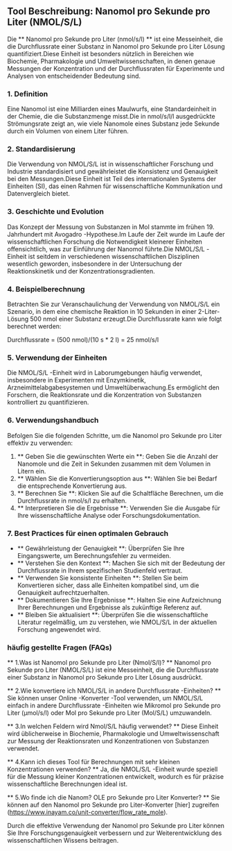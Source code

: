 ## Tool Beschreibung: Nanomol pro Sekunde pro Liter (NMOL/S/L)

Die ** Nanomol pro Sekunde pro Liter (nmol/s/l) ** ist eine Messeinheit, die die Durchflussrate einer Substanz in Nanomol pro Sekunde pro Liter Lösung quantifiziert.Diese Einheit ist besonders nützlich in Bereichen wie Biochemie, Pharmakologie und Umweltwissenschaften, in denen genaue Messungen der Konzentration und der Durchflussraten für Experimente und Analysen von entscheidender Bedeutung sind.

### 1. Definition
Eine Nanomol ist eine Milliarden eines Maulwurfs, eine Standardeinheit in der Chemie, die die Substanzmenge misst.Die in nmol/s/l/l ausgedrückte Strömungsrate zeigt an, wie viele Nanomole eines Substanz jede Sekunde durch ein Volumen von einem Liter führen.

### 2. Standardisierung
Die Verwendung von NMOL/S/L ist in wissenschaftlicher Forschung und Industrie standardisiert und gewährleistet die Konsistenz und Genauigkeit bei den Messungen.Diese Einheit ist Teil des internationalen Systems der Einheiten (SI), das einen Rahmen für wissenschaftliche Kommunikation und Datenvergleich bietet.

### 3. Geschichte und Evolution
Das Konzept der Messung von Substanzen in Mol stammte im frühen 19. Jahrhundert mit Avogadro -Hypothese.Im Laufe der Zeit wurde im Laufe der wissenschaftlichen Forschung die Notwendigkeit kleinerer Einheiten offensichtlich, was zur Einführung der Nanomol führte.Die NMOL/S/L -Einheit ist seitdem in verschiedenen wissenschaftlichen Disziplinen wesentlich geworden, insbesondere in der Untersuchung der Reaktionskinetik und der Konzentrationsgradienten.

### 4. Beispielberechnung
Betrachten Sie zur Veranschaulichung der Verwendung von NMOL/S/L ein Szenario, in dem eine chemische Reaktion in 10 Sekunden in einer 2-Liter-Lösung 500 nmol einer Substanz erzeugt.Die Durchflussrate kann wie folgt berechnet werden:

Durchflussrate = (500 nmol)/(10 s * 2 l) = 25 nmol/s/l

### 5. Verwendung der Einheiten
Die NMOL/S/L -Einheit wird in Laborumgebungen häufig verwendet, insbesondere in Experimenten mit Enzymkinetik, Arzneimittelabgabesystemen und Umweltüberwachung.Es ermöglicht den Forschern, die Reaktionsrate und die Konzentration von Substanzen kontrolliert zu quantifizieren.

### 6. Verwendungshandbuch
Befolgen Sie die folgenden Schritte, um die Nanomol pro Sekunde pro Liter effektiv zu verwenden:
1. ** Geben Sie die gewünschten Werte ein **: Geben Sie die Anzahl der Nanomole und die Zeit in Sekunden zusammen mit dem Volumen in Litern ein.
2. ** Wählen Sie die Konvertierungsoption aus **: Wählen Sie bei Bedarf die entsprechende Konvertierung aus.
3. ** Berechnen Sie **: Klicken Sie auf die Schaltfläche Berechnen, um die Durchflussrate in nmol/s/l zu erhalten.
4. ** Interpretieren Sie die Ergebnisse **: Verwenden Sie die Ausgabe für Ihre wissenschaftliche Analyse oder Forschungsdokumentation.

### 7. Best Practices für einen optimalen Gebrauch
- ** Gewährleistung der Genauigkeit **: Überprüfen Sie Ihre Eingangswerte, um Berechnungsfehler zu vermeiden.
- ** Verstehen Sie den Kontext **: Machen Sie sich mit der Bedeutung der Durchflussrate in Ihrem spezifischen Studienfeld vertraut.
- ** Verwenden Sie konsistente Einheiten **: Stellen Sie beim Konvertieren sicher, dass alle Einheiten kompatibel sind, um die Genauigkeit aufrechtzuerhalten.
- ** Dokumentieren Sie Ihre Ergebnisse **: Halten Sie eine Aufzeichnung Ihrer Berechnungen und Ergebnisse als zukünftige Referenz auf.
- ** Bleiben Sie aktualisiert **: Überprüfen Sie die wissenschaftliche Literatur regelmäßig, um zu verstehen, wie NMOL/S/L in der aktuellen Forschung angewendet wird.

### häufig gestellte Fragen (FAQs)

** 1.Was ist Nanomol pro Sekunde pro Liter (Nmol/S/l)? **
Nanomol pro Sekunde pro Liter (NMOL/S/L) ist eine Messeinheit, die die Durchflussrate einer Substanz in Nanomol pro Sekunde pro Liter Lösung ausdrückt.

** 2.Wie konvertiere ich NMOL/S/L in andere Durchflussrate -Einheiten? **
Sie können unser Online -Konverter -Tool verwenden, um NMOL/S/L einfach in andere Durchflussrate -Einheiten wie Mikromol pro Sekunde pro Liter (µmol/s/l) oder Mol pro Sekunde pro Liter (Mol/S/L) umzuwandeln.

** 3.In welchen Feldern wird Nmol/S/L häufig verwendet? **
Diese Einheit wird üblicherweise in Biochemie, Pharmakologie und Umweltwissenschaft zur Messung der Reaktionsraten und Konzentrationen von Substanzen verwendet.

** 4.Kann ich dieses Tool für Berechnungen mit sehr kleinen Konzentrationen verwenden? **
Ja, die NMOL/S/L -Einheit wurde speziell für die Messung kleiner Konzentrationen entwickelt, wodurch es für präzise wissenschaftliche Berechnungen ideal ist.

** 5.Wo finde ich die Nanom? OLE pro Sekunde pro Liter Konverter? **
Sie können auf den Nanomol pro Sekunde pro Liter-Konverter [hier] zugreifen (https://www.inayam.co/unit-converter/flow_rate_mole).

Durch die effektive Verwendung der Nanomol pro Sekunde pro Liter können Sie Ihre Forschungsgenauigkeit verbessern und zur Weiterentwicklung des wissenschaftlichen Wissens beitragen.